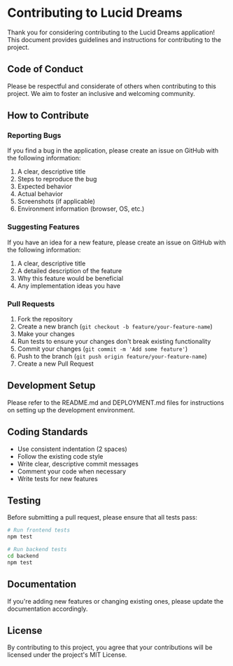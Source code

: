 # Contributing to Lucid Dreams

Thank you for considering contributing to the Lucid Dreams application! This document provides guidelines and instructions for contributing to the project.

## Code of Conduct

Please be respectful and considerate of others when contributing to this project. We aim to foster an inclusive and welcoming community.

## How to Contribute

### Reporting Bugs

If you find a bug in the application, please create an issue on GitHub with the following information:

1. A clear, descriptive title
2. Steps to reproduce the bug
3. Expected behavior
4. Actual behavior
5. Screenshots (if applicable)
6. Environment information (browser, OS, etc.)

### Suggesting Features

If you have an idea for a new feature, please create an issue on GitHub with the following information:

1. A clear, descriptive title
2. A detailed description of the feature
3. Why this feature would be beneficial
4. Any implementation ideas you have

### Pull Requests

1. Fork the repository
2. Create a new branch (`git checkout -b feature/your-feature-name`)
3. Make your changes
4. Run tests to ensure your changes don't break existing functionality
5. Commit your changes (`git commit -m 'Add some feature'`)
6. Push to the branch (`git push origin feature/your-feature-name`)
7. Create a new Pull Request

## Development Setup

Please refer to the README.md and DEPLOYMENT.md files for instructions on setting up the development environment.

## Coding Standards

- Use consistent indentation (2 spaces)
- Follow the existing code style
- Write clear, descriptive commit messages
- Comment your code when necessary
- Write tests for new features

## Testing

Before submitting a pull request, please ensure that all tests pass:

```bash
# Run frontend tests
npm test

# Run backend tests
cd backend
npm test
```

## Documentation

If you're adding new features or changing existing ones, please update the documentation accordingly.

## License

By contributing to this project, you agree that your contributions will be licensed under the project's MIT License.
